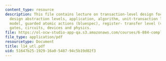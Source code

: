 ```yaml
---
content_type: resource
description: This file contains lecture on transaction-level design focussing on hardware
  design abstraction levels, application, algorithm, unit-transaction level (UTL)
  model, guarded atomic actions (bluespec), register- transfer level (verilog RTL),
  gates, circuits, devices and physics.
file: https://ol-ocw-studio-app-qa.s3.amazonaws.com/courses/6-884-complex-digital-systems-spring-2005/51647b25192916a0548794c5b19d02f3_l14_utl.pdf
file_type: application/pdf
resourcetype: Document
title: l14_utl.pdf
uid: 51647b25-1929-16a0-5487-94c5b19d02f3
---
```

